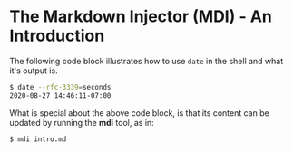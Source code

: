 # The Markdown Injector (MDI) - An Introduction

The following code block illustrates how to use `date` in the shell and what it's output is.

<!-- code-block #1 -->
```sh
$ date --rfc-3339=seconds
2020-08-27 14:46:11-07:00
```

What is special about the above code block, is that its content can be updated by running the **mdi** tool, as in:

```sh
$ mdi intro.md
```

